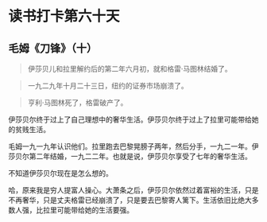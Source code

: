# 读书打卡第六十天

## 毛姆《刀锋》（十）

> 伊莎贝儿和拉里解约后的第二年六月初，就和格雷·马图林结婚了。

> 一九二九年十月二十三日，纽约的证券市场崩溃了。

> 亨利·马图林死了，格雷破产了。

伊莎贝尔终于过上了自己理想中的奢华生活。伊莎贝尔终于过上了拉里可能带给她的贫贱生活。

毛姆一九一九年认识他们。拉里跑去巴黎晃膀子两年，然后分手，一九二一年。伊莎贝尔第二年结婚，一九二二年。也就是说，伊莎贝尔享受了七年的奢华生活。

不知道伊莎贝尔现在是怎么想的。

哈，原来我是穷人提富人操心。大萧条之后，伊莎贝尔依然过着富裕的生活，只是不再奢华，只是丈夫格雷已经崩溃了，只是要去巴黎寄人篱下。生活依旧比绝大多数人强，比拉里可能带给她的生活要强。
